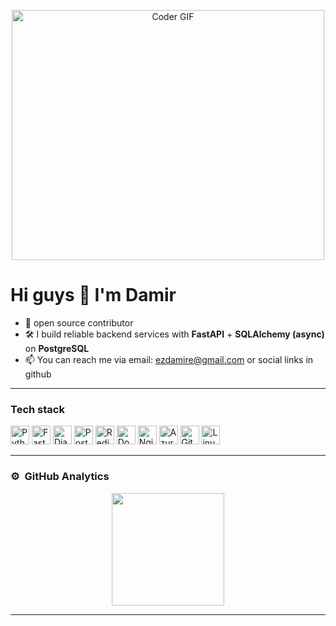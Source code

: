 <p align="center">

  <img src="https://media.giphy.com/media/SWoSkN6DxTszqIKEqv/giphy.gif" alt="Coder GIF" width="500" height="400">
  
</p>

# Hi guys 👋  I'm Damir



- 👯 open source contributor
- 🛠️ I build reliable backend services with **FastAPI** + **SQLAlchemy (async)** on **PostgreSQL**  
- 📫 You can reach me via email: ezdamire@gmail.com or social links in github

---

### Tech stack
<p>
  <img src="https://cdn.jsdelivr.net/gh/devicons/devicon/icons/python/python-original.svg" height="30" alt="Python"/>
  <img src="https://cdn.jsdelivr.net/gh/devicons/devicon/icons/fastapi/fastapi-original.svg" height="30" alt="FastAPI"/>
  <img src="https://cdn.jsdelivr.net/gh/devicons/devicon/icons/django/django-plain.svg" height="30" alt="Django"/>
  <img src="https://cdn.jsdelivr.net/gh/devicons/devicon/icons/postgresql/postgresql-original.svg" height="30" alt="PostgreSQL"/>
  <img src="https://cdn.jsdelivr.net/gh/devicons/devicon/icons/redis/redis-original.svg" height="30" alt="Redis"/>
  <img src="https://cdn.jsdelivr.net/gh/devicons/devicon/icons/docker/docker-original.svg" height="30" alt="Docker"/>
  <img src="https://cdn.jsdelivr.net/gh/devicons/devicon/icons/nginx/nginx-original.svg" height="30" alt="Nginx"/>
  <img src="https://cdn.jsdelivr.net/gh/devicons/devicon/icons/azure/azure-original.svg" height="30" alt="Azure"/>
  <img src="https://cdn.jsdelivr.net/gh/devicons/devicon/icons/git/git-original.svg" height="30" alt="Git"/>
  <img src="https://cdn.jsdelivr.net/gh/devicons/devicon/icons/linux/linux-original.svg" height="30" alt="Linux"/>
</p>

----
### ⚙️ &nbsp;GitHub Analytics

<p align="center">
<a href="https://github.com/EZDAMIR">
  <img height="180em" src="https://github-readme-stats-eight-theta.vercel.app/api/top-langs/?username=ezdamir&layout=compact&langs_count=8&theme=algolia"/>
</a>
</p>

---
